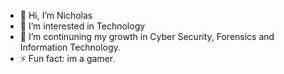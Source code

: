 - 👋 Hi, I’m Nicholas
- 👀 I’m interested in Technology
- 🌱 I’m continuning my growth in Cyber Security, Forensics and Information Technology.
- ⚡ Fun fact: im a gamer.


<!---
theonesingh/theonesingh is a ✨ special ✨ repository because its `README.md` (this file) appears on your GitHub profile.
You can click the Preview link to take a look at your changes.
--->
